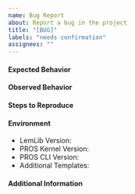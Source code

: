 ```yaml
---
name: Bug Report
about: Report a bug in the project
title: "[BUG]"
labels: "needs confirmation"
assignees: ""
---
```


#### Expected Behavior
<!-- Concisely describe the behavior you expected -->

#### Observed Behavior
<!-- Concisely describe the behavior you observed -->

#### Steps to Reproduce
<!-- Provide a link to a live example, or an unambiguous set of steps to reproduce this bug. Include code to reproduce, if relevant -->

#### Environment
<!-- Please provide the following information -->

 - LemLib Version: <!-- (e.g. 0.4.5). Run "pros c info-project" to find version -->
 - PROS Kernel Version: <!-- (e.g. 3.8.0). Run "pros c info-project" to find version -->
 - PROS CLI Version: <!-- (e.g 3.4.1). Run "pros --version" to find version -->
 - Additional Templates: <!-- (e.g OkapiLib, EZ-Template). Run "pros c info-project" to find templates and versions -->

#### Additional Information
<!-- Add any other relevant information about the problem here -->
<!-- This includes screenshots, code snippets, videos, anything you think is relevant -->
